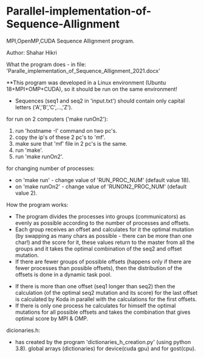 # Parallel-implementation-of-Sequence-Allignment
MPI,OpenMP,CUDA Sequence Allignment program.

Author: Shahar Hikri

What the program does - in file: 'Paralle_implementation_of_Sequence_Allignment_2021.docx'

**This program was developed in a Linux environment (Ubuntu 18+MPI+OMP+CUDA), so it should be run on the same environment!
* Sequences (seq1 and seq2 in 'input.txt') should contain only capital letters ('A','B','C',...,'Z').

for run on 2 computers ('make runOn2'):
1. run 'hostname -I' command on two pc's.
2. copy the ip's of these 2 pc's to 'mf'.
3. make sure that 'mf' file in 2 pc's is the same.
4. run 'make'.
5. run 'make runOn2'.

for changing number of processes:
* on 'make run' - change value of 'RUN_PROC_NUM' (default value 18).
* on 'make runOn2' - change value of 'RUNON2_PROC_NUM' (default value 2).

How the program works:
* The program divides the processes into groups (communicators) as evenly as
  possible according to the number of processes and offsets.
* Each group receives an offset and calculates for it the optimal mutation (by swapping as many chars as possible - there can be more than one char!)
  and the score for it, these values ​​return to the master from all the groups and it takes
  the optimal combination of the seq2 and offset mutation.
* If there are fewer groups of possible offsets (happens only if there are fewer processes 
  than possible offsets), then the distribution of the offsets is done in a dynamic task pool.
- If there is more than one offset (seq1 longer than seq2) then the calculation
  (of the optimal seq2 mutation and its score) for the last offset is calculated by Koda in
   parallel with the calculations for the first offsets.
- If there is only one process he calculates for himself the optimal mutations
  for all possible offsets and takes the combination that gives optimal score by MPI & OMP.

dicionaries.h:
* has created by the program 'dictionaries_h_creation.py' (using python 3.8).
global arrays (dictionaries) for device(cuda gpu) and for gost(cpu).
